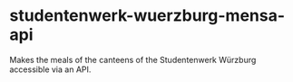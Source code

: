 # studentenwerk-wuerzburg-mensa-api
Makes the meals of the canteens of the Studentenwerk Würzburg accessible via an API.
